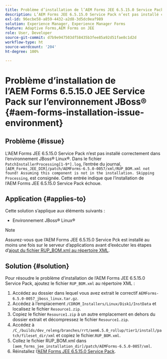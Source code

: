 ```yaml
---
title: Problème d’installation de l’AEM Forms JEE 6.5.15.0 Service Pack dans l’environnement JBoss® Linux®
description: L’AEM Forms JEE 6.5.15.0 Service Pack n’est pas installé correctement dans l’environnement JBoss® Linux®. Aucune modification de correctif n’est appliquée au serveur d’applications. Ajoutez le fichier RUP_BOM.xml au répertoire XML.
exl-id: 96ecbe58-a859-4432-a2d8-3d5dc0eaf989
solution: Experience Manager, Experience Manager Forms
feature: Adaptive Forms,AEM Forms on JEE
role: User, Developer
source-git-commit: d7b9e947503df58435b3fee85a92d51fae8c1d2d
workflow-type: ht
source-wordcount: '204'
ht-degree: 100%

---
```


# Problème d’installation de l’AEM Forms 6.5.15.0 JEE Service Pack sur l’environnement JBoss® {#aem-forms-installation-issue-environment}

## Problème {#issue}

L’AEM Forms JEE 6.5.15.0 Service Pack n’est pas installé correctement dans l’environnement JBoss® Linux®. Dans le fichier `PatchInstallerProcessing[1-9*].log`, l’entrée du journal, `[AEM_Forms_JEE_DIR]/patch/AEMForms-6.5.0-0057/xml/RUP_BOM.xml not found! Assuming this component is not in the installation. Skipping Processing`, est consignée. Cette entrée indique que l’installation de l’AEM Forms JEE 6.5.15.0 Service Pack échoue.

## Application {#applies-to}

Cette solution s’applique aux éléments suivants :
* Environnement JBoss® Linux®

>[!NOTE]
>
> Assurez-vous que l’AEM Forms JEE 6.5.15.0 Service Pck est installé au moins une fois sur le serveur d’applications avant d’exécuter les étapes d’[ajout du fichier RUP_BOM.xml au répertoire XML](#solution-solution).

## Solution {#solution}

Pour résoudre le problème d’installation de l’AEM Forms JEE 6.5.15.0 Service Pack, ajoutez le fichier `RUP_BOM.xml` au répertoire XML :
1. Accédez au dossier dans lequel vous avez extrait le correctif `AEMForms-6.5.0-0057_jboss_linux.tar.gz`.
1. Accédez à l’emplacement `/CDROM_Installers/Linux/Disk1/InstData` et localisez le fichier `Resource1.zip`.
1. Copiez le fichier `Resource1.zip` à un autre emplacement en dehors du dossier extrait et décompressez le fichier `Resource1.zip`.
1. Accédez à `/C_/builds/dev_releng/branches/rrt/aem6.5.0_rollup/tier1/install/patch/fileset_dir/xml` et copiez le fichier.`RUP_BOM.xml`.
1. Collez le fichier RUP_BOM.xml dans `[aem_forms_jee_installation_dir]/patch/AEMForms-6.5.0-0057/xml`.
1. Réinstallez l’[AEM Forms JEE 6.5.15.0 Service Pack](https://experienceleague.adobe.com/docs/experience-manager-release-information/aem-release-updates/forms-updates/aem-forms-releases.html?lang=fr).
